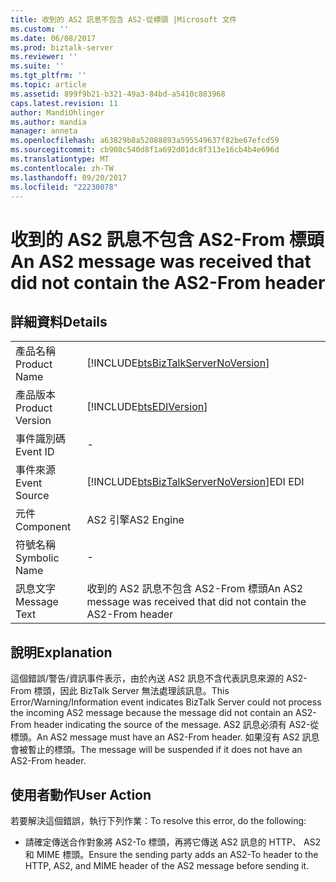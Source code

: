 ```yaml
---
title: 收到的 AS2 訊息不包含 AS2-從標頭 |Microsoft 文件
ms.custom: ''
ms.date: 06/08/2017
ms.prod: biztalk-server
ms.reviewer: ''
ms.suite: ''
ms.tgt_pltfrm: ''
ms.topic: article
ms.assetid: 899f9b21-b321-49a3-84bd-a5410c883968
caps.latest.revision: 11
author: MandiOhlinger
ms.author: mandia
manager: anneta
ms.openlocfilehash: a63829b8a52088893a595549637f82be67efcd59
ms.sourcegitcommit: cb908c540d8f1a692d01dc8f313e16cb4b4e696d
ms.translationtype: MT
ms.contentlocale: zh-TW
ms.lasthandoff: 09/20/2017
ms.locfileid: "22230078"
---
```

# <a name="an-as2-message-was-received-that-did-not-contain-the-as2-from-header"></a><span data-ttu-id="ba122-102">收到的 AS2 訊息不包含 AS2-From 標頭</span><span class="sxs-lookup"><span data-stu-id="ba122-102">An AS2 message was received that did not contain the AS2-From header</span></span>
## <a name="details"></a><span data-ttu-id="ba122-103">詳細資料</span><span class="sxs-lookup"><span data-stu-id="ba122-103">Details</span></span>  
  
|||  
|-|-|  
|<span data-ttu-id="ba122-104">產品名稱</span><span class="sxs-lookup"><span data-stu-id="ba122-104">Product Name</span></span>|[!INCLUDE[btsBizTalkServerNoVersion](../includes/btsbiztalkservernoversion-md.md)]|  
|<span data-ttu-id="ba122-105">產品版本</span><span class="sxs-lookup"><span data-stu-id="ba122-105">Product Version</span></span>|[!INCLUDE[btsEDIVersion](../includes/btsediversion-md.md)]|  
|<span data-ttu-id="ba122-106">事件識別碼</span><span class="sxs-lookup"><span data-stu-id="ba122-106">Event ID</span></span>|-|  
|<span data-ttu-id="ba122-107">事件來源</span><span class="sxs-lookup"><span data-stu-id="ba122-107">Event Source</span></span>|[!INCLUDE[btsBizTalkServerNoVersion](../includes/btsbiztalkservernoversion-md.md)]<span data-ttu-id="ba122-108">EDI</span><span class="sxs-lookup"><span data-stu-id="ba122-108"> EDI</span></span>|  
|<span data-ttu-id="ba122-109">元件</span><span class="sxs-lookup"><span data-stu-id="ba122-109">Component</span></span>|<span data-ttu-id="ba122-110">AS2 引擎</span><span class="sxs-lookup"><span data-stu-id="ba122-110">AS2 Engine</span></span>|  
|<span data-ttu-id="ba122-111">符號名稱</span><span class="sxs-lookup"><span data-stu-id="ba122-111">Symbolic Name</span></span>|-|  
|<span data-ttu-id="ba122-112">訊息文字</span><span class="sxs-lookup"><span data-stu-id="ba122-112">Message Text</span></span>|<span data-ttu-id="ba122-113">收到的 AS2 訊息不包含 AS2-From 標頭</span><span class="sxs-lookup"><span data-stu-id="ba122-113">An AS2 message was received that did not contain the AS2-From header</span></span>|  
  
## <a name="explanation"></a><span data-ttu-id="ba122-114">說明</span><span class="sxs-lookup"><span data-stu-id="ba122-114">Explanation</span></span>  
 <span data-ttu-id="ba122-115">這個錯誤/警告/資訊事件表示，由於內送 AS2 訊息不含代表訊息來源的 AS2-From 標頭，因此 BizTalk Server 無法處理該訊息。</span><span class="sxs-lookup"><span data-stu-id="ba122-115">This Error/Warning/Information event indicates BizTalk Server could not process the incoming AS2 message because the message did not contain an AS2-From header indicating the source of the message.</span></span> <span data-ttu-id="ba122-116">AS2 訊息必須有 AS2-從標頭。</span><span class="sxs-lookup"><span data-stu-id="ba122-116">An AS2 message must have an AS2-From header.</span></span> <span data-ttu-id="ba122-117">如果沒有 AS2 訊息會被暫止的標頭。</span><span class="sxs-lookup"><span data-stu-id="ba122-117">The message will be suspended if it does not have an AS2-From header.</span></span>  
  
## <a name="user-action"></a><span data-ttu-id="ba122-118">使用者動作</span><span class="sxs-lookup"><span data-stu-id="ba122-118">User Action</span></span>  
 <span data-ttu-id="ba122-119">若要解決這個錯誤，執行下列作業：</span><span class="sxs-lookup"><span data-stu-id="ba122-119">To resolve this error, do the following:</span></span>  
  
-   <span data-ttu-id="ba122-120">請確定傳送合作對象將 AS2-To 標頭，再將它傳送 AS2 訊息的 HTTP、 AS2 和 MIME 標頭。</span><span class="sxs-lookup"><span data-stu-id="ba122-120">Ensure the sending party adds an AS2-To header to the HTTP, AS2, and MIME header of the AS2 message before sending it.</span></span>